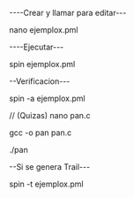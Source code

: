 ----Crear y llamar para editar---

nano ejemplox.pml

----Ejecutar---

spin ejemplox.pml

--Verificacion---

spin -a ejemplox.pml

// (Quizas) nano pan.c

gcc -o pan pan.c

./pan

--Si se genera Trail---

spin -t ejemplox.pml